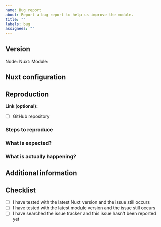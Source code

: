 ```yaml
---
name: Bug report
about: Report a bug report to help us improve the module.
title: ""
labels: bug
assignees: ""
---
```


## Version

Node: <!-- ex: 14.0.0 -->
Nuxt: <!-- ex: 3.0.0 -->
Module: <!-- ex: 1.0.0 -->

## Nuxt configuration

<!-- If relevant, please include the configuration you are using for this module. -->

## Reproduction

<!-- Without a minimal reproduction we wont be able to look into your issue properly. -->

**Link (optional):**

- [ ] GitHub repository

### Steps to reproduce

### What is expected?

### What is actually happening?

## Additional information

<!-- Anything you'd like to add. -->

## Checklist

- [ ] I have tested with the latest Nuxt version and the issue still occurs
- [ ] I have tested with the latest module version and the issue still occurs
- [ ] I have searched the issue tracker and this issue hasn't been reported yet
